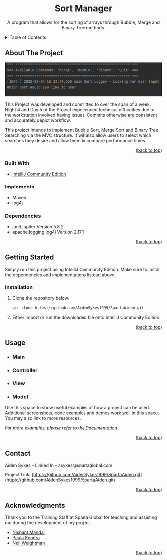 
<h1 align="center">Sort Manager</h1>

  <p align="center">
    A program that allows for the sorting of arrays through Bubble, Merge and Binary Tree methods.
    <br />
  </p>
</div>



<!-- TABLE OF CONTENTS -->
<details>
  <summary>Table of Contents</summary>
  <ol>
    <li>
      <a href="#about-the-project">About The Project</a>
      <ul>
        <li><a href="#built-with">Built With</a></li>
      </ul>
    </li>
    <li>
      <a href="#getting-started">Getting Started</a>
      <ul>
        <li><a href="#prerequisites">Prerequisites</a></li>
        <li><a href="#installation">Installation</a></li>
      </ul>
    </li>
    <li><a href="#usage">Usage</a></li>
    <li><a href="#contact">Contact</a></li>
    <li><a href="#acknowledgments">Acknowledgments</a></li>
  </ol>
</details>



<!-- ABOUT THE PROJECT -->
## About The Project

![](Screenshot_1.png)


This Project was developed and committed to over the span of a week. Night 4 and Day 5 of the Project experienced technical difficulties
due to the workstation involved having issues. Commits otherwise are consistent and accurately depict workflow.

This project intends to implement Bubble Sort, Merge Sort and Binary Tree Searching via the MVC structure. It will also allow users to select which searches they desire and allow them to compare performance times.


<p align="right">(<a href="#top">back to top</a>)</p>



### Built With

* [IntelliJ Community Edition](https://www.jetbrains.com/idea/)

### Implements

* Maven
* log4j

### Dependencies

* junit.jupiter Version 5.8.2
* apache.logging.log4j Version 2.17.1

<p align="right">(<a href="#top">back to top</a>)</p>

<!-- GETTING STARTED -->
## Getting Started

Simply run this project using IntelliJ Community Edition. Make sure to install the dependencies and implementations listead above.

### Installation

1. Clone the repository below.
   ```sh
   git clone https://github.com/AidenSykes1999/SpartaAiden.git
   ```
2. Either import or run the downloaded file onto IntelliJ Community Edition.


<p align="right">(<a href="#top">back to top</a>)</p>



<!-- USAGE EXAMPLES -->
## Usage


* <h3>Main</h3>

* <h3>Controller</h3>

* <h3>View</h3>

* <h3>Model</h3>





Use this space to show useful examples of how a project can be used. Additional screenshots, code examples and demos work well in this space. You may also link to more resources.

_For more examples, please refer to the [Documentation](https://example.com)_

<p align="right">(<a href="#top">back to top</a>)</p>


<!-- CONTACT -->
## Contact

Aiden Sykes - [Linked In](https://www.linkedin.com/in/aiden-sykes/) - asykes@spartaglobal.com

Project Link: [https://github.com/AidenSykes1999/SpartaAiden.git](https://github.com/AidenSykes1999/SpartaAiden.git)

<p align="right">(<a href="#top">back to top</a>)</p>


<!-- ACKNOWLEDGMENTS -->
## Acknowledgments

Thank you to the Training Staff at Sparta Global for teaching and assisting me during the development of my project.

* [Nishant Mandal]()
* [Paula Kendra]()
* [Neil Weightman]()

<p align="right">(<a href="#top">back to top</a>)</p>

